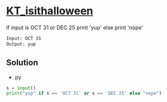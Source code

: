 # [KT_isithalloween](https://open.kattis.com/problems/isithalloween)

If input is OCT 31 or DEC 25 print 'yup' else print 'nope'

```txt
Input: OCT 31
Output: yup
```

## Solution

* py

```py
s = input()
print("yup" if s == 'OCT 31' or s == 'DEC 25' else "nope")
```
